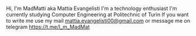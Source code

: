 Hi, I'm MadMatti aka Mattia Evangelisti
I'm a technology enthusiast
I'm currently studying Computer Engineering at Politechnic of Turin
If you want to write me use my mail mattia.evangelisti00@gmail.com or message me on telegram https://t.me/I_m_MadMat
